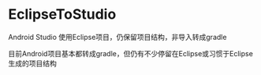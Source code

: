 # EclipseToStudio
Android Studio 使用Eclipse项目，仍保留项目结构，非导入转成gradle


目前Android项目基本都转成gradle，但仍有不少停留在Eclipse或习惯于Eclipse生成的项目结构
